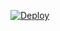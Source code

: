 [![Deploy](https://www.herokucdn.com/deploy/button.svg)](https://heroku.com/deploy?template=https://github.com/laicaiye2021/broad-lake-9c6a) 